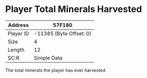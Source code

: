 #  Player Total Minerals Harvested
Address   | 57F180
----------|-------------
Player ID | -11385 (Byte Offset: 0)
Size 	  | 4
Length 	  | 12
SC:R      | Simple Data

The total minerals the player has ever harvested
